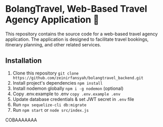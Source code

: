 # BolangTravel, Web-Based Travel Agency Application 🍔
This repository contains the source code for a web-based travel agency application. The application is designed to facilitate travel bookings, itinerary planning, and other related services.

## Installation
 
1. Clone this repository `git clone https://github.com/zeinirfansyah/bolangtravel_backend.git`
2. Install project's dependencies `npm install`
3. Install nodemon globally `npm i -g nodemon` (optional)
4. Copy .env.example to .env `copy .env.example .env`
5. Update database credentials & set JWT secret in `.env` file
6. Run `npx sequelize-cli db:migrate`
7. Run `npm start` or `node src/index.js`

COBAAAAAAA